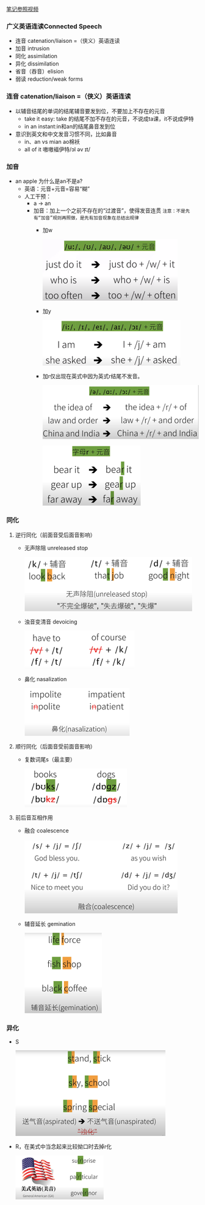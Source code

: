 [笔记参照视频](https://www.youtube.com/watch?v=EvbqrgYwWWo&list=PLiRHe7F8P0-2Ll7FFuXyDDuODk3sEX5VP&index=1&pp=iAQB)


### 广义英语连读Connected Speech
- 连音 catenation/liaison =（侠义）英语连读
- 加音 intrusion
- 同化 assimilation
- 异化 dissimilation
- 省音（吞音）elision
- 弱读 reduction/weak forms

### 连音 catenation/liaison =（侠义）英语连读
- 以辅音结尾的单词的结尾辅音要发到位，不要加上不存在的元音
    - take it easy: take 的结尾不加不存在的元音，不说成ta课，it不说成伊特
    - in an instant:in和an的结尾鼻音发到位
- 意识到英文和中文发音习惯不同，比如鼻音
    - in、an vs mian ao棉袄
    - all of it 嗷嗷褔伊特/ɔl əv ɪt/

### 加音
- an apple 为什么是an不是a?
    - 英语：元音+元音=容易“糊”
    - 人工干预：
        - a -> an
        - 加音：加上一个之前不存在的“过渡音”，使得发音连贯
        ```注意：不是先有“加音”规则再照做，是先有加音现象在总结出规律```
            - 加w

                ![加音1.jpg](./img/加音1.jpg)
            - 加y

                ![加音2.jpg](./img/加音2.jpg)

            - 加r仅出现在英式中因为英式r结尾不发音。

                ![加音r1.jpg](./img/加音r1.jpg)
                
                ![加音r2.jpg](./img/加音r2.jpg)

### 同化
1. 逆行同化（前面音受后面音影响）
    - 无声除阻 unreleased stop

        ![逆行同化-无声除阻.jpg](./img/逆行同化-无声除阻.jpg)
    - 浊音变清音 devoicing

        ![逆行同化-浊音变轻音](./img/逆行同化-浊音变轻音.jpg)
    - 鼻化 nasalization

        ![逆行同化-鼻化](./img/逆行同化-鼻化.jpg)
2. 顺行同化（后面音受前面音影响）
    - 复数词尾s（最主要）

        ![顺行同化.jpg](./img/顺行同化.jpg)
3. 前后音互相作用
    - 融合 coalescence
    
        ![前后相互作用-融合](./img/前后相互作用-融合.jpg)
    - 辅音延长 gemination

        ![前后相互作用-辅音延长](./img/前后相互作用-辅音延长.jpg)

### 异化
- S

    ![异化s](./img/异化s.jpg)
- R，在美式中当念起来比较拗口时去掉r化

    ![异化r](./img/异化r.jpg)
